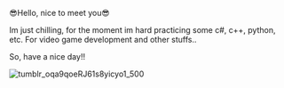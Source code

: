  😎Hello, nice to meet you😎

Im just chilling, for the moment im hard practicing some c#, c++, python, etc. For video game devеlopment and other stuffs..

So, have a nice day!!
    
![tumblr_oqa9qoeRJ61s8yicyo1_500](https://github.com/rofailer/rofailer/assets/117063815/b396aa6f-9066-473a-a06e-f76c503f03be)
